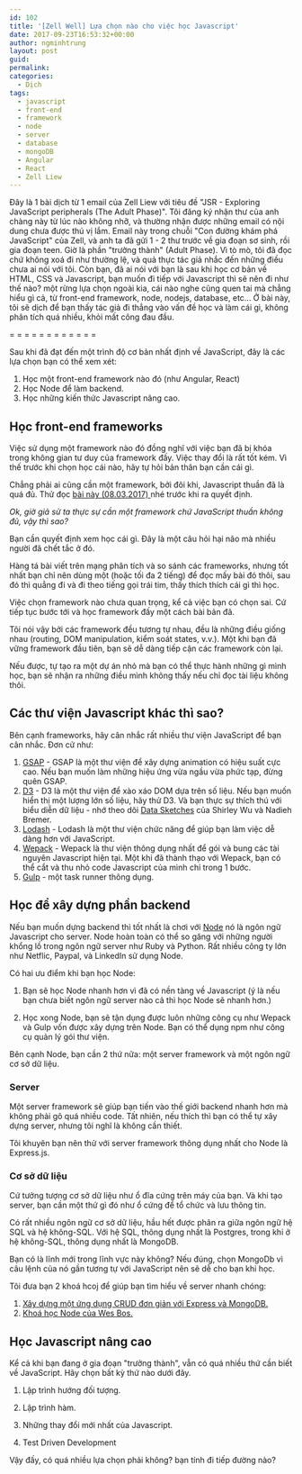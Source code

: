 ```yaml
---
id: 102
title: '[Zell Well] Lựa chọn nào cho việc học Javascript'
date: 2017-09-23T16:53:32+00:00
author: ngminhtrung
layout: post
guid: 
permalink: 
categories:
  - Dịch
tags:
  - javascript
  - front-end
  - framework
  - node
  - server
  - database
  - mongoDB
  - Angular
  - React
  - Zell Liew
---
```


Đây là 1 bài dịch từ 1 email của Zell Liew với tiêu đề "JSR - Exploring JavaScript peripherals (The Adult Phase)". Tôi đăng ký nhận thư của anh chàng này từ lúc nào không nhỡ, và thường nhận được những email có nội dung chưa được thú vị lắm. Email này trong chuỗi "Con đường khám phá JavaScript" của Zell, và anh ta đã gửi 1 - 2 thư trước về gia đoạn sơ sinh, rồi gia đoạn teen. Giờ là phần "trưởng thành" (Adult Phase). Vì tò mò, tôi đã đọc chứ không xoá đi như thường lệ, và quả thực tác giả nhắc đến những điều chưa ai nói với tôi. Còn bạn, đã ai nói với bạn là sau khi học cơ bản về HTML, CSS và Javascript, bạn muốn đi tiếp với Javascript thì sẽ nên đi như thế nào? một rừng lựa chọn ngoài kia, cái nào nghe cũng quen tai mà chẳng hiểu gì cả, từ front-end framework, node, nodejs, database, etc... Ở bài này, tôi sẽ dịch để bạn thấy tác giả đi thẳng vào vấn đề học và làm cái gì, không phân tích quá nhiều, khỏi mất công đau đầu.  

= = = = = = = = = = = = 

Sau khi đã đạt đến một trình độ cơ bản nhất định về JavaScript, đây là các lựa chọn bạn có thể xem xét:
1. Học một front-end framework nào đó (như Angular, React)
2. Học Node để làm backend.
3. Học những kiến thức Javascript nâng cao. 

<h2>Học front-end frameworks</h2>

Việc sử dụng một framework nào đó đồng nghĩ với việc bạn đã bị khóa trong không gian tư duy của framework đấy. Việc thay đổi là rất tốt kém. Vì thế trước khi chọn học cái nào, hãy tự hỏi bản thân bạn cần cái gì. 

Chẳng phải ai cũng cần một framework, bởi đôi khi, Javascript thuần đã là quá đủ. Thử đọc <a href="https://zellwk.com/blog/learn-tools/?ck_subscriber_id=131432563">bài này (08.03.2017) </a> nhé trước khi ra quyết định. 

*Ok, giờ giả sử ta thực sự cần một framework chứ JavaScript thuần không đủ, vậy thì sao?*

Bạn cần quyết định xem học cái gì. Đây là một câu hỏi hại não mà nhiều người đã chết tắc ở đó. 

Hàng tá bài viết trên mạng phân tích và so sánh các frameworks, nhưng tốt nhất bạn chỉ nên dùng một (hoặc tối đa 2 tiếng) để đọc mấy bài đó thôi, sau đó thì quẳng đi và đi theo tiếng gọi trái tim, thấy thích thích cái gì thì học. 

Việc chọn framework nào chưa quan trọng, kể cả việc bạn có chọn sai. Cứ tiếp tục bước tới và học framework đấy một cách bài bản đã. 

Tôi nói vậy bởi các framework đều tương tự nhau, đều là những điều giống nhau (routing, DOM manipulation, kiểm soát states, v.v.). Một khi bạn đã vững framework đầu tiên, bạn sẽ dễ dàng tiếp cận các framework còn lại. 

Nếu được, tự tạo ra một dự án nhỏ mà bạn có thể thực hành những gì mình học, bạn sẽ nhận ra những điều mình không thấy nếu chỉ đọc tài liệu không thôi. 

<h2> Các thư viện Javascript khác thì sao? </h2>

Bên cạnh frameworks, hãy cân nhắc rất nhiều thư viện JavaScript để bạn cân nhắc. Đơn cử như:
1. <a href="https://greensock.com/gsap?ck_subscriber_id=131432563">GSAP</a> - GSAP là một thư viện để xây dựng animation có hiệu suất cực cao. Nếu bạn muốn làm những hiệu ứng vừa ngầu vừa phức tạp, đừng quên GSAP.
2. <a href="https://d3js.org/">D3</a> - D3 là một thư viện để xào xáo DOM dựa trên số liệu. Nếu bạn muốn hiển thị một lượng lớn số liệu, hãy thử D3. Và bạn thực sự thích thú với biểu diễn dữ liệu - nhớ theo dõi <a href="http://www.datasketch.es/">Data Sketches</a> của Shirley Wu và Nadieh Bremer. 
3. <a href="https://lodash.com">Lodash</a> - Lodash là một thư viện chức năng để giúp bạn làm việc dễ dàng hơn với JavaScript. 
4. <a href="https://webpack.js.org">Wepack</a> - Wepack là thư viện thông dụng nhất để gói và bung các tài nguyên Javascript hiện tại. Một khi đã thành thạo với Wepack, bạn có thể cắt và thu nhỏ code Javascript của mình chỉ trong 1 bước. 
5. <a href="https://gulpjs.com">Gulp</a> - một task runner thông dụng. 

<h2> Học để xây dựng phần backend </h2>

Nếu bạn muốn dựng backend thì tốt nhất là chơi với <a href="https://nodejs.org">Node</a> nó là ngôn ngữ Javascript cho server. Node hoàn toàn có thể so găng với những người khổng lồ trong ngôn ngữ server như Ruby và Python. Rất nhiều công ty lớn như Netflic, Paypal, và LinkedIn sử dụng Node. 

Có hai ưu điểm khi bạn học Node:

1. Bạn sẽ học Node nhanh hơn vì đã có nền tàng về Javascript (ý là nếu bạn chưa biết ngôn ngữ server nào cả thì học Node sẽ nhanh hơn.)

2. Học xong Node, bạn sẽ tận dụng được luôn những công cụ như Wepack và Gulp vốn được xây dựng trên Node. Bạn có thể dụng npm như công cụ quản lý gói thư viện. 

Bên cạnh Node, bạn cần 2 thứ nữa: một server framework và một ngôn ngữ cơ sở dữ liệu. 

<h3> Server </h3>

Một server framework sẽ giúp bạn tiến vào thế giới backend nhanh hơn mà không phải gõ quá nhiều code. Tất nhiên, nếu thích thì bạn có thể tự xây dựng server, nhưng tôi nghĩ là không cần thiết. 

Tôi khuyên bạn nên thử với server framework thông dụng nhất cho Node là Express.js. 

<h3> Cơ sở dữ liệu </h3>

Cứ tưởng tượng cơ sở dữ liệu như ổ đĩa cứng trên máy của bạn. Và khi tạo server, bạn cần một thứ gì đó như ổ cứng để tổ chức và lưu thông tin. 

Có rất nhiều ngôn ngữ cơ sở dữ liệu, hầu hết được phân ra giữa ngôn ngữ hệ SQL và hệ không-SQL. Với hệ SQL, thông dụng nhất là Postgres, trong khi ở hệ không-SQL, thông dụng nhất là MongoDB. 

Bạn có là lĩnh mới trong lĩnh vực này không? Nếu đúng, chọn MongoDb vì câu lệnh của nó gần tương tự với JavaScript nên sẽ dễ cho bạn khi học. 

Tôi đưa bạn 2 khoá hcoj để giúp bạn tìm hiểu về server nhanh chóng:
1. <a href="https://zellwk.com/blog/crud-express-mongodb/?ck_subscriber_id=131432563">Xây dựng một ứng dụng CRUD đơn giản với Express và MongoDB. </a>
2. <a href="https://learnnode.com/?ck_subscriber_id=131432563">Khoá học Node của Wes Bos. </a>

<h2> Học Javascript nâng cao </h2>

Kể cả khi bạn đang ở gia đoạn "trưởng thành", vẫn có quá nhiều thứ cần biết về JavaScript. Hãy chọn bất kỳ thứ nào dưới đây. 

1. Lập trình hướng đối tượng. 

2. Lập trình hàm. 

3. Những thay đổi mới nhất của Javascript. 

4. Test Driven Development 


Vậy đấy, có quá nhiều lựa chọn phải không? bạn tính đi tiếp đường nào?

